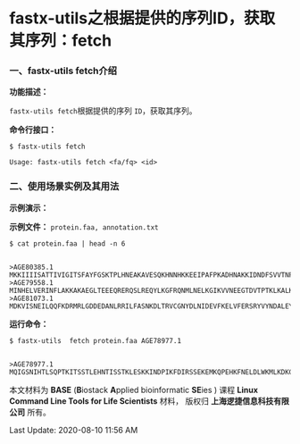 # fastx-utils之根据提供的序列ID，获取其序列：fetch

### 一、fastx-utils fetch介绍

**功能描述：**

`fastx-utils fetch`根据提供的序列 `ID`，获取其序列。

**命令行接口：**

    $ fastx-utils fetch

    Usage: fastx-utils fetch <fa/fq> <id>


### 二、使用场景实例及其用法

**示例演示：**

**示例文件：** `protein.faa, annotation.txt`

    $ cat protein.faa | head -n 6


    >AGE80385.1
    MKKIIIISATTIVIGITSFAYFGSKTPLHNEAKAVESQKHNNHKKEEIPAFPKADHNAKKIDNDFSVVTNPKSNLVLINKHRKLPDGYIPEDLTRPNVPFISPKDKEKTLLRKDAAEALENMFKAAKKEGLDLTAVSGYRSYKRQKSLHDTYVRRQGKAEANSVSAIPGTSEHQTGLAMDISSKSAKFQLEPIFGETAEGKWVAEHAHEFGFVIRYLEDKTDTTEYAYEPWHLRYVGNPYATYLYKHHLTLEEAMEDKK
    >AGE79558.1
    MINHELVERINFLAKKAKAEGLTEEEQRERQSLREQYLKGFRQNMLNELKGIKVVNEEGTDVTPTKLKALKKQDNAKLN
    >AGE81073.1
    MDKVISNEILQQFKDRMRLGDDEDANLRRILFASNKDLTRVCGNYDLNIDEVFKELVFERSRYVYNDALEYFDKNFLSQINSLSIGKALEAIKLDGD

**运行命令：**


    $ fastx-utils  fetch protein.faa AGE78977.1
 

    >AGE78977.1
    MQIGSNIHTLSQPTKITSSTLEHNTISSTKLESKKINDPIKFDIRSSEKEMKQPEHKFNELDLWKMLKDKGVPLWIILEMLQKARKEKEAQNNSVQNSNAIEETSETRLNEVM



本文材料为 **BASE** (**B**iostack **A**pplied bioinformatic **SE**ies ) 课程 **Linux Command Line Tools for Life Scientists** 材料， 版权归 **上海逻捷信息科技有限公司** 所有。

Last Update: 2020-08-10 11:56 AM
